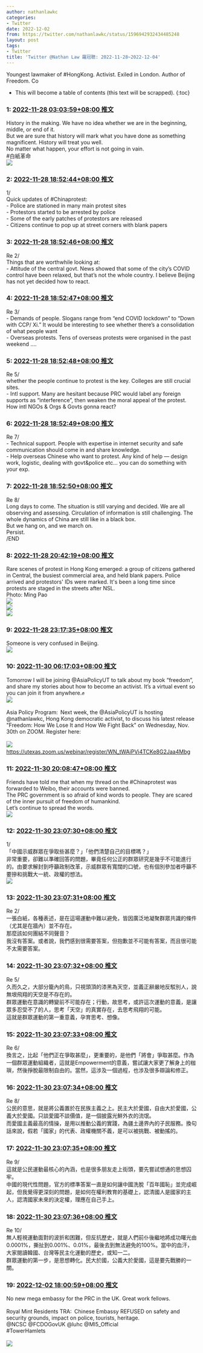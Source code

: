 ```yaml
---
author: nathanlawkc
categories:
- Twitter
date: 2022-12-02
from: https://twitter.com/nathanlawkc/status/1596942932434485248
layout: post
tags:
- Twitter
title: 'Twitter @Nathan Law 羅冠聰: 2022-11-28~2022-12-04'
---
```


Youngest lawmaker of #HongKong. Activist. Exiled in London. Author of Freedom. Co

* This will become a table of contents (this text will be scrapped).
{:toc}

### 1: [2022-11-28 03:03:59+08:00 推文](https://twitter.com/nathanlawkc/status/1596942932434485248)

History in the making. We have no idea whether we are in the beginning, middle, or end of it. <br>But we are sure that history will mark what you have done as something magnificent. History will treat you well.<br>No matter what happen, your effort is not going in vain.<br>#白紙革命<br><img style="" src="https://pbs.twimg.com/media/Fil7DWaWYAcxaub?format=png&amp;name=orig" referrerpolicy="no-referrer">

### 2: [2022-11-28 18:52:44+08:00 推文](https://twitter.com/nathanlawkc/status/1597181694435807232)

1/<br>Quick updates of #Chinaprotest:<br>- Police are stationed in many main protest sites<br>- Protestors started to be arrested by police<br>- Some of the early patches of protestors are released<br>- Citizens continue to pop up at street corners with blank papers

### 3: [2022-11-28 18:52:46+08:00 推文](https://twitter.com/nathanlawkc/status/1597181702769872896)

Re 2/<br>Things that are worthwhile looking at:<br>- Attitude of the central govt. News showed that some of the city’s COVID control have been relaxed, but that’s not the whole country. I believe Beijing has not yet decided how to react.

### 4: [2022-11-28 18:52:47+08:00 推文](https://twitter.com/nathanlawkc/status/1597181705538146306)

Re 3/<br>- Demands of people. Slogans range from “end COVID lockdown” to “Down with CCP/ Xi.” It would be interesting to see whether there’s a consolidation of what people want<br>- Overseas protests. Tens of overseas protests were organised in the past weekend ....

### 5: [2022-11-28 18:52:48+08:00 推文](https://twitter.com/nathanlawkc/status/1597181710327611394)

Re 5/<br>whether the people continue to protest is the key. Colleges are still crucial sites. <br>- Intl support. Many are hesitant because PRC would label any foreign supports as “interference”, then weaken the moral appeal of the protest. How intl NGOs &amp; Orgs &amp; Govts gonna react?

### 6: [2022-11-28 18:52:49+08:00 推文](https://twitter.com/nathanlawkc/status/1597181715692544000)

Re 7/<br>- Technical support. People with expertise in internet security and safe communication should come in and share knowledge.<br>- Help overseas Chinese who want to protest. Any kind of help — design work, logistic, dealing with govt&amp;police etc… you can do something with your exp.

### 7: [2022-11-28 18:52:50+08:00 推文](https://twitter.com/nathanlawkc/status/1597181718263308288)

Re 8/<br>Long days to come. The situation is still varying and decided. We are all observing and assessing. Circulation of information is still challenging. The whole dynamics of China are still like in a black box.<br>But we hang on, and we march on. <br>Persist.<br>/END

### 8: [2022-11-28 20:42:19+08:00 推文](https://twitter.com/nathanlawkc/status/1597209270965395457)

Rare scenes of protest in Hong Kong emerged: a group of citizens gathered in Central, the busiest commercial area, and held blank papers. Police arrived and protestors' IDs were marked. It's been a long time since protests are staged in the streets after NSL. <br>Photo: Ming Pao<br><img style="" src="https://pbs.twimg.com/media/FiptL3UXEAEyJBS?format=jpg&amp;name=orig" referrerpolicy="no-referrer"><br><img style="" src="https://pbs.twimg.com/media/FiptMh-XwAAz1h5?format=jpg&amp;name=orig" referrerpolicy="no-referrer"><br><img style="" src="https://pbs.twimg.com/media/FiptQ13WYAAnhMt?format=jpg&amp;name=orig" referrerpolicy="no-referrer">

### 9: [2022-11-28 23:17:35+08:00 推文](https://twitter.com/nathanlawkc/status/1597248343012675589)

Someone is very confused in Beijing.<br><img style="" src="https://pbs.twimg.com/media/FiqQvtsXgAAs4R3?format=jpg&amp;name=orig" referrerpolicy="no-referrer">

### 10: [2022-11-30 06:17:03+08:00 推文](https://twitter.com/nathanlawkc/status/1597716293892730880)

Tomorrow I will be joining @AsiaPolicyUT to talk about my book “freedom”, and share my stories about how to become an activist. It’s a virtual event so you can join it from anywhere.✊<br><img style="" src="https://pbs.twimg.com/media/Fiw6gBMXEAQVp34?format=jpg&amp;name=orig" referrerpolicy="no-referrer"><br><br>Asia Policy Program: Next week, the @AsiaPolicyUT is hosting @nathanlawkc, Hong Kong democratic activist, to discuss his latest release "Freedom: How We Lose It and How We Fight Back" on Wednesday, Nov. 30th on ZOOM. Register here:<br><br><img style="" src="https://pbs.twimg.com/media/FiQ5k5eXkAEktuD?format=jpg&amp;name=orig" referrerpolicy="no-referrer"> <a href="https://utexas.zoom.us/webinar/register/WN_tWAiPVi4TCKe8G2Jaa4Mbg" target="_blank" rel="noopener noreferrer">https://utexas.zoom.us/webinar/register/WN_tWAiPVi4TCKe8G2Jaa4Mbg</a>

### 11: [2022-11-30 20:08:47+08:00 推文](https://twitter.com/nathanlawkc/status/1597925609099124736)

Friends have told me that when my thread on the #Chinaprotest was forwarded to Weibo, their accounts were banned.<br>The PRC government is so afraid of kind words to people. They are scared of the inner pursuit of freedom of humankind.<br>Let’s continue to spread the words.<br><img style="" src="https://pbs.twimg.com/media/Fiz43vXWQAAkQPH?format=jpg&amp;name=orig" referrerpolicy="no-referrer">

### 12: [2022-11-30 23:07:30+08:00 推文](https://twitter.com/nathanlawkc/status/1597970582477635584)

1/<br>「中國示威群眾在爭取些甚麼？」「他們清楚自己的目標嗎？」<br>非常重要，卻難以準確回答的問題，畢竟任何公正的群眾研究是幾乎不可能進行的。由要求解封到呼籲政制改革，示威群眾有寬闊的口號，也有個別參加者呼籲不要摻和挑戰大一統、政權的想法。<br><img style="" src="https://pbs.twimg.com/media/Fi0hkkYX0AE4lyU?format=jpg&amp;name=orig" referrerpolicy="no-referrer">

### 13: [2022-11-30 23:07:31+08:00 推文](https://twitter.com/nathanlawkc/status/1597970585908547585)

Re 2/<br>一張白紙，各種表述，是在這場運動中難以避免，皆因廣泛地凝聚群眾共識的條件（尤其是在牆內）並不存在。<br>那麼該如何團結不同聲音？<br>我沒有答案。或者說，我們感到很需要答案，但抱歉並不可能有答案，而且很可能不太需要答案。

### 14: [2022-11-30 23:07:32+08:00 推文](https://twitter.com/nathanlawkc/status/1597970592502022145)

Re 5/<br>久而久之，大部分籠內的鳥，只視頭頂的漆黑為天空，並義正辭嚴地反駁別人，說無垠飛翔的天空是不存在的。<br>群眾運動在意識的轉變前不可能存在；行動，故思考，或許這次運動的意義，是讓眾多忍受不了的人，思考「天空」的真實存在，去思考飛翔的可能。<br>這就是群眾運動的第一重意義，孕育思考、想像。

### 15: [2022-11-30 23:07:33+08:00 推文](https://twitter.com/nathanlawkc/status/1597970595597103105)

Re 6/<br>換言之，比起「他們正在爭取甚麼」，更重要的，是他們「將會」爭取甚麼。作為一個群眾運動組織者，這就是Empowerment的意義，嘗試讓大家更了解身上的枷瑣，然後掙脫最限制自由的。當然，這涉及一個過程，也涉及很多辯論和修正。

### 16: [2022-11-30 23:07:34+08:00 推文](https://twitter.com/nathanlawkc/status/1597970601008058370)

Re 8/<br>公民的意思，就是將公義置於在民族主義之上。民主大於愛國，自由大於愛國，公義大於愛國。只談愛國不談價值，是一個披露光鮮外衣的流氓。<br>而愛國主義最高的情操，是用以推動公義的實踐，為疆土邊界內的子民服務。換句話來說，假若「國家」的代表、政權機關不義，是可以被挑戰、被動搖的。

### 17: [2022-11-30 23:07:35+08:00 推文](https://twitter.com/nathanlawkc/status/1597970603428184066)

Re 9/<br>這就是公民運動最核心的內涵，也是很多朋友走上街頭，要先嘗試想通的思想囚牢。<br>中國的現代性問題，官方的標準答案一直是如何讓中國洗脫「百年國恥」並完成崛起，但我覺得更深刻的問題，是如何在權利教育的基礎上，認清國人是國家的主人，認清國家未來的決定權，理應在自己手上。

### 18: [2022-11-30 23:07:36+08:00 推文](https://twitter.com/nathanlawkc/status/1597970606196404224)

Re 10/<br>無人輕視運動面對的波折和困難，但反抗歷史，就是人們前仆後繼地將成功曙光由0.0001%，撕扯到0.001%、0.01%，最後去到無法避免的100%。當中的血汗，大家閱讀韓國、台灣等民主化運動的歷史，或知一二。<br>群眾運動的第一步，是思想轉化。民大於國，公義大於愛國，這是要先戰勝的一關。

### 19: [2022-12-02 18:00:59+08:00 推文](https://twitter.com/nathanlawkc/status/1598618221334204416)

No new mega embassy for the PRC in the UK. Great work fellows.<br><br>Royal Mint Residents TRA: Chinese Embassy REFUSED on safety and security grounds, impact on police, tourists, heritage.<br>@NCSC @FCDOGovUK @luhc @MI5_Official <br>#TowerHamlets<br><br><img style="" src="https://pbs.twimg.com/media/Fi7JxOcX0AshL-6?format=jpg&amp;name=orig" referrerpolicy="no-referrer">

